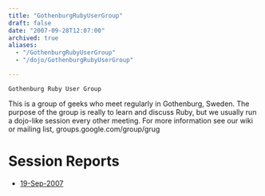 ```yaml
---
title: "GothenburgRubyUserGroup"
draft: false
date: "2007-09-28T12:07:00"
archived: true
aliases:
  - "/GothenburgRubyUserGroup"
  - "/dojo/GothenburgRubyUserGroup"

---
```

    Gothenburg Ruby User Group

This is a group of geeks who meet regularly in Gothenburg, Sweden. The
purpose of the group is really to learn and discuss Ruby, but we usually
run a dojo-like session every other meeting. For more information see
our wiki or mailing list, groups.google.com/group/grug

Session Reports
===============

-   [19-Sep-2007](/record/2007Sep19GRUG)



